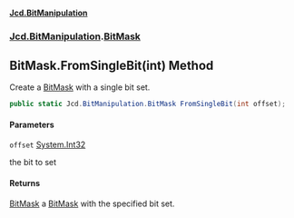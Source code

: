 #### [Jcd.BitManipulation](index.md 'index')
### [Jcd.BitManipulation](Jcd.BitManipulation.md 'Jcd.BitManipulation').[BitMask](Jcd.BitManipulation.BitMask.md 'Jcd.BitManipulation.BitMask')

## BitMask.FromSingleBit(int) Method

Create a [BitMask](Jcd.BitManipulation.BitMask.md 'Jcd.BitManipulation.BitMask') with a single bit set.

```csharp
public static Jcd.BitManipulation.BitMask FromSingleBit(int offset);
```
#### Parameters

<a name='Jcd.BitManipulation.BitMask.FromSingleBit(int).offset'></a>

`offset` [System.Int32](https://docs.microsoft.com/en-us/dotnet/api/System.Int32 'System.Int32')

the bit to set

#### Returns
[BitMask](Jcd.BitManipulation.BitMask.md 'Jcd.BitManipulation.BitMask')
a [BitMask](Jcd.BitManipulation.BitMask.md 'Jcd.BitManipulation.BitMask') with the specified bit set.